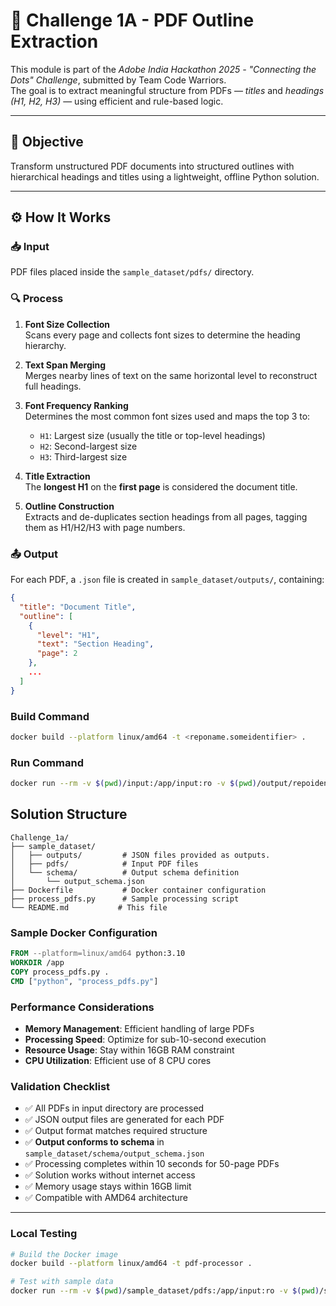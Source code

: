 # 📘 Challenge 1A - PDF Outline Extraction

This module is part of the *Adobe India Hackathon 2025 - "Connecting the Dots" Challenge*, submitted by Team Code Warriors.  
The goal is to extract meaningful structure from PDFs — *titles* and *headings (H1, H2, H3)* — using efficient and rule-based logic.  

---

## 🎯 Objective

Transform unstructured PDF documents into structured outlines with hierarchical headings and titles using a lightweight, offline Python solution.

---
## ⚙️ How It Works

### 📥 Input
PDF files placed inside the `sample_dataset/pdfs/` directory.

### 🔍 Process

1. **Font Size Collection**  
   Scans every page and collects font sizes to determine the heading hierarchy.

2. **Text Span Merging**  
   Merges nearby lines of text on the same horizontal level to reconstruct full headings.

3. **Font Frequency Ranking**  
   Determines the most common font sizes used and maps the top 3 to:
   - `H1`: Largest size (usually the title or top-level headings)
   - `H2`: Second-largest size
   - `H3`: Third-largest size

4. **Title Extraction**  
   The **longest H1** on the **first page** is considered the document title.

5. **Outline Construction**  
   Extracts and de-duplicates section headings from all pages, tagging them as H1/H2/H3 with page numbers.

### 📤 Output
For each PDF, a `.json` file is created in `sample_dataset/outputs/`, containing:
```json
{
  "title": "Document Title",
  "outline": [
    {
      "level": "H1",
      "text": "Section Heading",
      "page": 2
    },
    ...
  ]
}
```
### Build Command
```bash
docker build --platform linux/amd64 -t <reponame.someidentifier> .
```

### Run Command
```bash
docker run --rm -v $(pwd)/input:/app/input:ro -v $(pwd)/output/repoidentifier/:/app/output --network none <reponame.someidentifier>
```

## Solution Structure
```
Challenge_1a/
├── sample_dataset/
│   ├── outputs/         # JSON files provided as outputs.
│   ├── pdfs/            # Input PDF files
│   └── schema/          # Output schema definition
│       └── output_schema.json
├── Dockerfile           # Docker container configuration
├── process_pdfs.py      # Sample processing script
└── README.md           # This file
```


### Sample Docker Configuration
```dockerfile
FROM --platform=linux/amd64 python:3.10
WORKDIR /app
COPY process_pdfs.py .
CMD ["python", "process_pdfs.py"]
```

### Performance Considerations
- **Memory Management**: Efficient handling of large PDFs
- **Processing Speed**: Optimize for sub-10-second execution
- **Resource Usage**: Stay within 16GB RAM constraint
- **CPU Utilization**: Efficient use of 8 CPU cores


### Validation Checklist
- ✅ All PDFs in input directory are processed
- ✅ JSON output files are generated for each PDF
- ✅ Output format matches required structure
- ✅ **Output conforms to schema** in `sample_dataset/schema/output_schema.json`
- ✅ Processing completes within 10 seconds for 50-page PDFs
- ✅ Solution works without internet access
- ✅ Memory usage stays within 16GB limit
- ✅ Compatible with AMD64 architecture

---

### Local Testing
```bash
# Build the Docker image
docker build --platform linux/amd64 -t pdf-processor .

# Test with sample data
docker run --rm -v $(pwd)/sample_dataset/pdfs:/app/input:ro -v $(pwd)/sample_dataset/outputs:/app/output --network none pdf-processor
```

